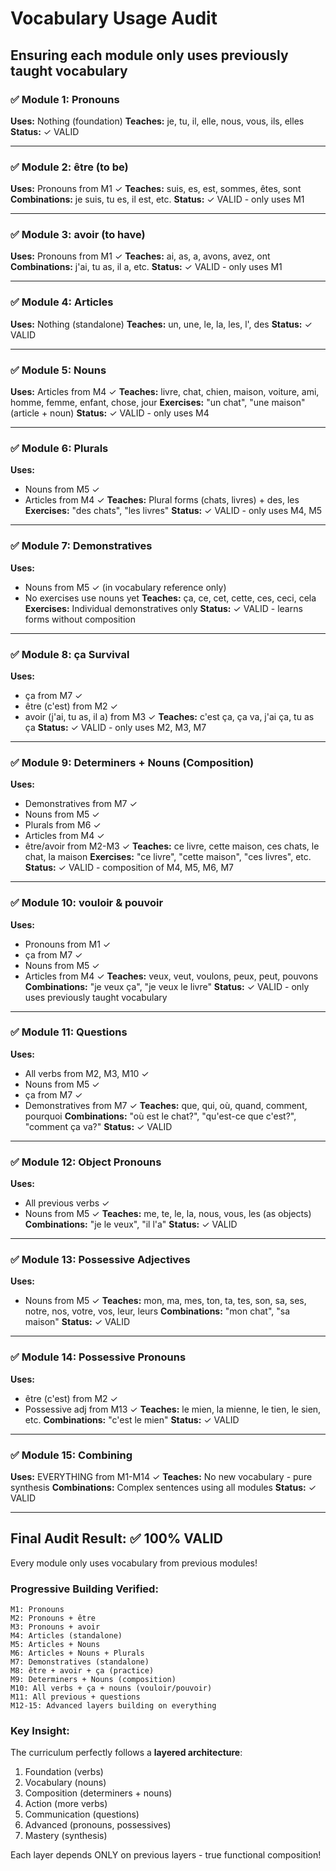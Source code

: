 # Vocabulary Usage Audit

## Ensuring each module only uses previously taught vocabulary

### ✅ Module 1: Pronouns

**Uses:** Nothing (foundation)
**Teaches:** je, tu, il, elle, nous, vous, ils, elles
**Status:** ✓ VALID

---

### ✅ Module 2: être (to be)

**Uses:** Pronouns from M1 ✓
**Teaches:** suis, es, est, sommes, êtes, sont
**Combinations:** je suis, tu es, il est, etc.
**Status:** ✓ VALID - only uses M1

---

### ✅ Module 3: avoir (to have)

**Uses:** Pronouns from M1 ✓
**Teaches:** ai, as, a, avons, avez, ont
**Combinations:** j'ai, tu as, il a, etc.
**Status:** ✓ VALID - only uses M1

---

### ✅ Module 4: Articles

**Uses:** Nothing (standalone)
**Teaches:** un, une, le, la, les, l', des
**Status:** ✓ VALID

---

### ✅ Module 5: Nouns

**Uses:** Articles from M4 ✓
**Teaches:** livre, chat, chien, maison, voiture, ami, homme, femme, enfant, chose, jour
**Exercises:** "un chat", "une maison" (article + noun)
**Status:** ✓ VALID - only uses M4

---

### ✅ Module 6: Plurals

**Uses:**

- Nouns from M5 ✓
- Articles from M4 ✓
  **Teaches:** Plural forms (chats, livres) + des, les
  **Exercises:** "des chats", "les livres"
  **Status:** ✓ VALID - only uses M4, M5

---

### ✅ Module 7: Demonstratives

**Uses:**

- Nouns from M5 ✓ (in vocabulary reference only)
- No exercises use nouns yet
  **Teaches:** ça, ce, cet, cette, ces, ceci, cela
  **Exercises:** Individual demonstratives only
  **Status:** ✓ VALID - learns forms without composition

---

### ✅ Module 8: ça Survival

**Uses:**

- ça from M7 ✓
- être (c'est) from M2 ✓
- avoir (j'ai, tu as, il a) from M3 ✓
  **Teaches:** c'est ça, ça va, j'ai ça, tu as ça
  **Status:** ✓ VALID - only uses M2, M3, M7

---

### ✅ Module 9: Determiners + Nouns (Composition)

**Uses:**

- Demonstratives from M7 ✓
- Nouns from M5 ✓
- Plurals from M6 ✓
- Articles from M4 ✓
- être/avoir from M2-M3 ✓
  **Teaches:** ce livre, cette maison, ces chats, le chat, la maison
  **Exercises:** "ce livre", "cette maison", "ces livres", etc.
  **Status:** ✓ VALID - composition of M4, M5, M6, M7

---

### ✅ Module 10: vouloir & pouvoir

**Uses:**

- Pronouns from M1 ✓
- ça from M7 ✓
- Nouns from M5 ✓
- Articles from M4 ✓
  **Teaches:** veux, veut, voulons, peux, peut, pouvons
  **Combinations:** "je veux ça", "je veux le livre"
  **Status:** ✓ VALID - only uses previously taught vocabulary

---

### ✅ Module 11: Questions

**Uses:**

- All verbs from M2, M3, M10 ✓
- Nouns from M5 ✓
- ça from M7 ✓
- Demonstratives from M7 ✓
  **Teaches:** que, qui, où, quand, comment, pourquoi
  **Combinations:** "où est le chat?", "qu'est-ce que c'est?", "comment ça va?"
  **Status:** ✓ VALID

---

### ✅ Module 12: Object Pronouns

**Uses:**

- All previous verbs ✓
- Nouns from M5 ✓
  **Teaches:** me, te, le, la, nous, vous, les (as objects)
  **Combinations:** "je le veux", "il l'a"
  **Status:** ✓ VALID

---

### ✅ Module 13: Possessive Adjectives

**Uses:**

- Nouns from M5 ✓
  **Teaches:** mon, ma, mes, ton, ta, tes, son, sa, ses, notre, nos, votre, vos, leur, leurs
  **Combinations:** "mon chat", "sa maison"
  **Status:** ✓ VALID

---

### ✅ Module 14: Possessive Pronouns

**Uses:**

- être (c'est) from M2 ✓
- Possessive adj from M13 ✓
  **Teaches:** le mien, la mienne, le tien, le sien, etc.
  **Combinations:** "c'est le mien"
  **Status:** ✓ VALID

---

### ✅ Module 15: Combining

**Uses:** EVERYTHING from M1-M14 ✓
**Teaches:** No new vocabulary - pure synthesis
**Combinations:** Complex sentences using all modules
**Status:** ✓ VALID

---

## Final Audit Result: ✅ 100% VALID

Every module only uses vocabulary from previous modules!

### Progressive Building Verified:

```
M1: Pronouns
M2: Pronouns + être
M3: Pronouns + avoir
M4: Articles (standalone)
M5: Articles + Nouns
M6: Articles + Nouns + Plurals
M7: Demonstratives (standalone)
M8: être + avoir + ça (practice)
M9: Determiners + Nouns (composition)
M10: All verbs + ça + nouns (vouloir/pouvoir)
M11: All previous + questions
M12-15: Advanced layers building on everything
```

### Key Insight:

The curriculum perfectly follows a **layered architecture**:

1. Foundation (verbs)
2. Vocabulary (nouns)
3. Composition (determiners + nouns)
4. Action (more verbs)
5. Communication (questions)
6. Advanced (pronouns, possessives)
7. Mastery (synthesis)

Each layer depends ONLY on previous layers - true functional composition!
